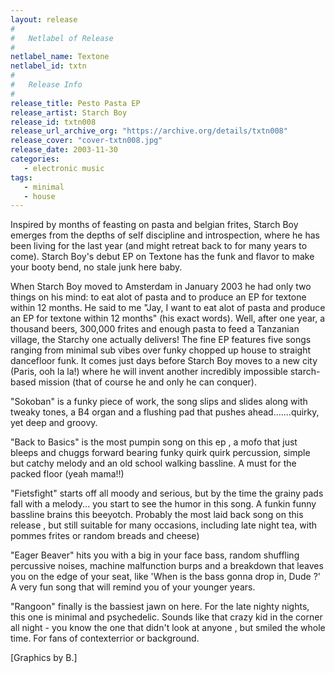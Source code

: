 ```yaml
---
layout: release
#
#   Netlabel of Release
#
netlabel_name: Textone
netlabel_id: txtn
#
#   Release Info
#
release_title: Pesto Pasta EP
release_artist: Starch Boy
release_id: txtn008
release_url_archive_org: "https://archive.org/details/txtn008"
release_cover: "cover-txtn008.jpg"
release_date: 2003-11-30
categories:
   - electronic music
tags:
   - minimal
   - house
---
```

Inspired by months of feasting on pasta and belgian frites, Starch Boy emerges from the depths of self discipline and introspection, where he has been living for the last year (and might retreat back to for many years to come). Starch Boy's debut EP on Textone has the funk and flavor to make your booty bend, no stale junk here baby.

When Starch Boy moved to Amsterdam in January 2003 he had only two things on his mind: to eat alot of pasta and to produce an EP for textone within 12 months. He said to me "Jay, I want to eat alot of pasta and produce an EP for textone within 12 months" (his exact words). Well, after one year, a thousand beers, 300,000 frites and enough pasta to feed a Tanzanian village, the Starchy one actually delivers! The fine EP features five songs ranging from minimal sub vibes over funky chopped up house to straight dancefloor funk. It comes just days before Starch Boy moves to a new city (Paris, ooh la la!) where he will invent another incredibly impossible starch-based mission (that of course he and only he can conquer).

"Sokoban" is a funky piece of work, the song slips and slides along with tweaky tones, a B4 organ and a flushing pad that pushes ahead.......quirky, yet deep and groovy.

"Back to Basics" is the most pumpin song on this ep , a mofo that just bleeps and chuggs forward bearing funky quirk quirk percussion, simple but catchy melody and an old school walking bassline. A must for the packed floor (yeah mama!!)

"Fietsfight" starts off all moody and serious, but by the time the grainy pads fall with a melody... you start to see the humor in this song. A funkin funny bassline brains this beeyotch. Probably the most laid back song on this release , but still suitable for many occasions, including late night tea, with pommes frites or random breads and cheese)

"Eager Beaver" hits you with a big in your face bass, random shuffling percussive noises, machine malfunction burps and a breakdown that leaves you on the edge of your seat, like 
'When is the bass gonna drop in, Dude ?' A very fun song that will remind you of your younger years.

"Rangoon" finally is the bassiest jawn on here. For the late nighty nights, this one is minimal and psychedelic. Sounds like that crazy kid in the corner all night - you know the one that didn't look at anyone , but smiled the whole time. For fans of contexterrior or background.

[Graphics by B.]